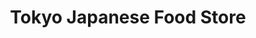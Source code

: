 ---
title: "Tokyo Japanese Food Store"
url: /pittsburgh/tokyo-japanese-food-store/
shop: supermarket
---